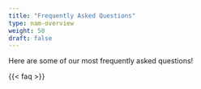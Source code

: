 ```yaml
---
title: "Frequently Asked Questions"
type: nam-overview
weight: 50
draft: false
---
```


Here are some of our most frequently asked questions!

{{< faq >}}
